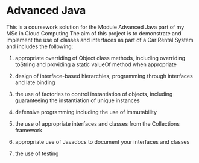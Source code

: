 # Advanced Java
This is a coursework solution for the Module Advanced Java part of my MSc in Cloud Computing
The aim of this project is to demonstrate and implement the use of classes and interfaces as part of a Car Rental System and includes
the following:

1) appropriate overriding of Object class methods, including overriding
toString and providing a static valueOf method when appropriate

2) design of interface-based hierarchies, programming through interfaces and late
binding

3) the use of factories to control instantiation of objects, including guaranteeing the
instantiation of unique instances

4) defensive programming including the use of immutability

5) the use of appropriate interfaces and classes from the Collections framework

6) appropriate use of Javadocs to document your interfaces and classes

7) the use of testing


